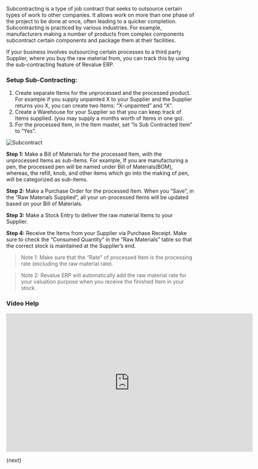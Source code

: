 Subcontracting is a type of job contract that seeks to outsource certain types
of work to other companies. It allows work on more than one phase of the
project to be done at once, often leading to a quicker completion.
Subcontracting is practiced by various industries. For example, manufacturers
making a number of products from complex components subcontract certain
components and package them at their facilities.  

If your business involves outsourcing certain processes to a third party
Supplier, where you buy the raw material from, you can track this by using the
sub-contracting feature of Revalue ERP.  

### Setup Sub-Contracting:

  1. Create separate Items for the unprocessed and the processed product. For example if you supply unpainted X to your Supplier and the Supplier returns you X, you can create two Items: “X-unpainted” and “X”.
  2. Create a Warehouse for your Supplier so that you can keep track of Items supplied. (you may supply a months worth of Items in one go).
  3. For the processed Item, in the Item master, set “Is Sub Contracted Item” to “Yes”.

![Subcontract]({{docs_base_url}}/assets/old_images/erpnext/subcontract.png)



__Step 1:__ Make a Bill of Materials for the processed Item, with the unprocessed
Items as sub-items. For example, If you are manufacturing a pen, the processed
pen will be named under Bill of Materials(BOM), whereas, the refill, knob, and
other items which go into the making of pen, will be categorized as sub-items.

__Step 2:__ Make a Purchase Order for the processed Item. When you “Save”, in the “Raw Materials Supplied”, all your un-processed Items will be updated based on your Bill of Materials.

__Step 3:__ Make a Stock Entry to deliver the raw material Items to your Supplier.

__Step 4:__ Receive the Items from your Supplier via Purchase Receipt. Make sure to check the “Consumed Quantity” in the “Raw Materials” table so that the
correct stock is maintained at the Supplier’s end.

> Note 1: Make sure that the “Rate” of processed Item is the processing rate
(excluding the raw material rate).

> Note 2: Revalue ERP will automatically add the raw material rate for your
valuation purpose when you receive the finished Item in your stock.

### Video Help

<iframe width="660" height="371" src="https://www.youtube.com/embed/" frameborder="0" allowfullscreen></iframe>

{next}
